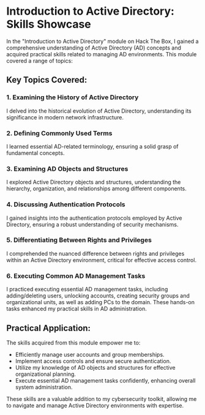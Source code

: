 # Introduction to Active Directory: Skills Showcase

In the "Introduction to Active Directory" module on Hack The Box, I gained a comprehensive understanding of Active Directory (AD) concepts and acquired practical skills related to managing AD environments. This module covered a range of topics:

## Key Topics Covered:

### 1. Examining the History of Active Directory

I delved into the historical evolution of Active Directory, understanding its significance in modern network infrastructure.

### 2. Defining Commonly Used Terms

I learned essential AD-related terminology, ensuring a solid grasp of fundamental concepts.

### 3. Examining AD Objects and Structures

I explored Active Directory objects and structures, understanding the hierarchy, organization, and relationships among different components.

### 4. Discussing Authentication Protocols

I gained insights into the authentication protocols employed by Active Directory, ensuring a robust understanding of security mechanisms.

### 5. Differentiating Between Rights and Privileges

I comprehended the nuanced difference between rights and privileges within an Active Directory environment, critical for effective access control.

### 6. Executing Common AD Management Tasks

I practiced executing essential AD management tasks, including adding/deleting users, unlocking accounts, creating security groups and organizational units, as well as adding PCs to the domain. These hands-on tasks enhanced my practical skills in AD administration.

## Practical Application:

The skills acquired from this module empower me to:

- Efficiently manage user accounts and group memberships.
- Implement access controls and ensure secure authentication.
- Utilize my knowledge of AD objects and structures for effective organizational planning.
- Execute essential AD management tasks confidently, enhancing overall system administration.

These skills are a valuable addition to my cybersecurity toolkit, allowing me to navigate and manage Active Directory environments with expertise.

